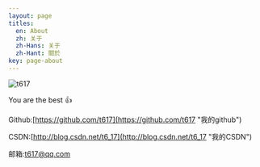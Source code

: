 ```yaml
---
layout: page
titles:
  en: About
  zh: 关于
  zh-Hans: 关于
  zh-Hant: 關於
key: page-about
---
```


![t617](http://avatar.csdn.net/0/3/A/3_t6_17.jpg)

You are the best :+1:

Github:[https://github.com/t617](https://github.com/t617 "我的github")

CSDN:[http://blog.csdn.net/t6_17](http://blog.csdn.net/t6_17 "我的CSDN")

邮箱:<a href="mailto:t617@qq.com">t617@qq.com</a>